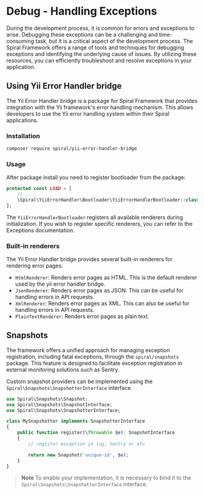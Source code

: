 # Debug - Handling Exceptions

During the development process, it is common for errors and exceptions to arise. Debugging these exceptions can be a challenging and time-consuming task, but it is a critical aspect of the development process. The Spiral Framework offers a range of tools and techniques for debugging exceptions and identifying the underlying cause of issues. By utilizing these resources, you can efficiently troubleshoot and resolve exceptions in your application.

## Using Yii Error Handler bridge

The Yii Error Handler bridge is a package for Spiral Framework that provides integration with the Yii framework's error handling mechanism. This allows developers to use the Yii error handling system within their Spiral applications.

### Installation
```bash
composer require spiral/yii-error-handler-bridge
```

### Usage
After package install you need to register bootloader from the package:

```php
protected const LOAD = [
    // ...
    \Spiral\YiiErrorHandler\Bootloader\YiiErrorHandlerBootloader::class,
];
```

The `YiiErrorHandlerBootloader` registers all available renderers during initialization. If you wish to register specific renderers, you can refer to the Exceptions documentation.

### Built-in renderers

The Yii Error Handler bridge provides several built-in renderers for rendering error pages:

- `HtmlRenderer`: Renders error pages as HTML. This is the default renderer used by the yii error handler bridge.
- `JsonRenderer`: Renders error pages as JSON. This can be useful for handling errors in API requests.
- `XmlRenderer`: Renders error pages as XML. This can also be useful for handling errors in API requests.
- `PlainTextRenderer`: Renders error pages as plain text.

## Snapshots

The framework offers a unified approach for managing exception registration, including fatal exceptions, through the `spiral/snapshots` package. This feature is designed to facilitate exception registration in external monitoring solutions such as Sentry.

Custom snapshot providers can be implemented using the `Spiral\Snapshots\SnapshotterInterface` interface.
```php
use Spiral\Snapshots\Snapshot;
use Spiral\Snapshots\SnapshotInterface;
use Spiral\Snapshots\SnapshotterInterface;

class MySnapshotter implements SnapshotterInterface
{
    public function register(\Throwable $e): SnapshotInterface
    {
        // register exception in log, Sentry or etc

        return new Snapshot('unique-id', $e);
    }
}
```

> **Note**
> To enable your implementation, it is necessary to bind it to the `Spiral\Snapshots\SnapshotterInterface` interface.
